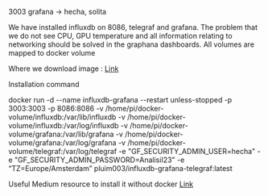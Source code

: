 3003 grafana -> hecha, solita

We have installed influxdb on 8086, telegraf and grafana. The problem that we do not see CPU, GPU temperature and all information relating to networking should be solved in the graphana dashboards.
All volumes are mapped to docker volume 

Where we download image : [Link](https://hub.docker.com/r/pluim003/influxdb-grafana-telegraf]) 

Installation command 

docker run -d   --name influxdb-grafana   --restart unless-stopped   -p 3003:3003   -p 8086:8086   -v /home/pi/docker-volume/influxdb:/var/lib/influxdb   -v /home/pi/docker-volume/influxdb:/var/log/influxdb   -v /home/pi/docker-volume/grafana:/var/lib/grafana   -v /home/pi/docker-volume/grafana:/var/log/grafana   -v /home/pi/docker-volume/telegraf:/var/log/telegraf   -e "GF_SECURITY_ADMIN_USER=hecha"   -e "GF_SECURITY_ADMIN_PASSWORD=AnalisiI23"   -e “TZ=Europe/Amsterdam”  pluim003/influxdb-grafana-telegraf:latest


Useful Medium resource to install it without docker [Link](https://medium.com/@dorian599/iot-raspberry-pi-container-and-system-monitoring-with-influxdb-telegraf-and-grafana-a1767c38c109)
